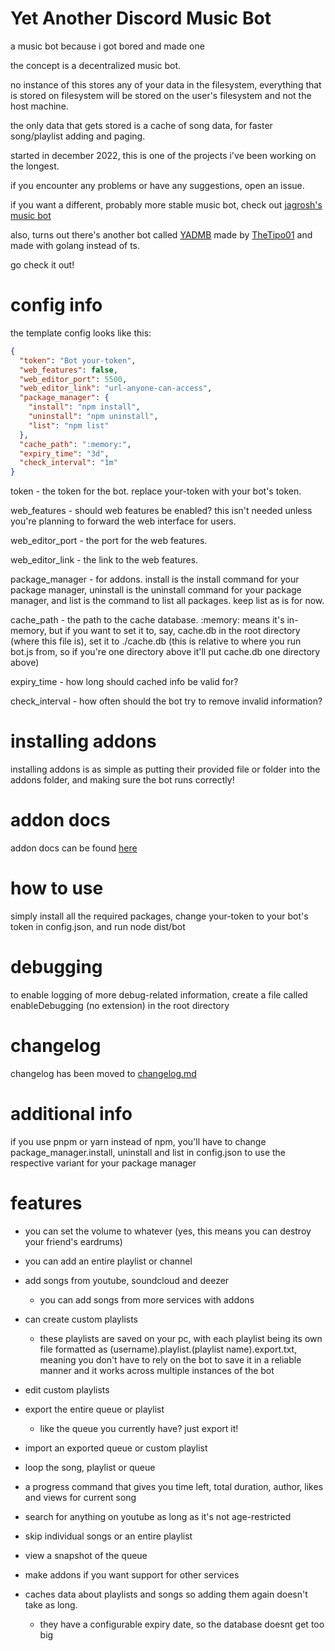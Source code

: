 # Yet Another Discord Music Bot
a music bot because i got bored and made one

the concept is a decentralized music bot.

no instance of this stores any of your data in the filesystem, everything that is stored on filesystem will be stored on the user's filesystem and not the host machine.

the only data that gets stored is a cache of song data, for faster song/playlist adding and paging.

started in december 2022, this is one of the projects i've been working on the longest.

if you encounter any problems or have any suggestions, open an issue.

if you want a different, probably more stable music bot, check out [jagrosh's music bot](https://github.com/jagrosh/MusicBot)

also, turns out there's another bot called [YADMB](https://github.com/TheTipo01/YADMB) made by [TheTipo01](https://github.com/TheTipo01) and made with golang instead of ts.

go check it out!

# config info

the template config looks like this:
```json
{
  "token": "Bot your-token",
  "web_features": false,
  "web_editor_port": 5500,
  "web_editor_link": "url-anyone-can-access",
  "package_manager": {
    "install": "npm install",
    "uninstall": "npm uninstall",
    "list": "npm list"
  },
  "cache_path": ":memory:",
  "expiry_time": "3d",
  "check_interval": "1m"
}
```

token - the token for the bot. replace your-token with your bot's token.

web_features - should web features be enabled? this isn't needed unless you're planning to forward the web interface for users.

web_editor_port - the port for the web features.

web_editor_link - the link to the web features.

package_manager - for addons. install is the install command for your package manager, uninstall is the uninstall command for your package manager, and list is the command to list all packages. keep list as is for now.

cache_path - the path to the cache database. :memory: means it's in-memory, but if you want to set it to, say, cache.db in the root directory (where this file is), set it to ./cache.db (this is relative to where you run bot.js from, so if you're one directory above it'll put cache.db one directory above)

expiry_time - how long should cached info be valid for?

check_interval - how often should the bot try to remove invalid information?

# installing addons

installing addons is as simple as putting their provided file or folder into the addons folder, and making sure the bot runs correctly!

# addon docs

addon docs can be found [here](https://github.com/tairasoul/YADMB/blob/main/addon-docs.md)

# how to use

simply install all the required packages, change your-token to your bot's token in config.json, and run node dist/bot

# debugging

to enable logging of more debug-related information, create a file called enableDebugging (no extension) in the root directory

# changelog

changelog has been moved to [changelog.md](https://github.com/tairasoul/YADMB/blob/main/changelog.md)

# additional info

if you use pnpm or yarn instead of npm, you'll have to change package_manager.install, uninstall and list in config.json to use the respective variant for your package manager

# features

- you can set the volume to whatever (yes, this means you can destroy your friend's eardrums)

- you can add an entire playlist or channel

- add songs from youtube, soundcloud and deezer
    - you can add songs from more services with addons

- can create custom playlists
    - these playlists are saved on your pc, with each playlist being its own file formatted as (username).playlist.(playlist name).export.txt, meaning you don't have to rely on the bot to save it in a reliable manner and it works across multiple instances of the bot

- edit custom playlists

- export the entire queue or playlist
    - like the queue you currently have? just export it!

- import an exported queue or custom playlist

- loop the song, playlist or queue

- a progress command that gives you time left, total duration, author, likes and views for current song

- search for anything on youtube as long as it's not age-restricted

- skip individual songs or an entire playlist

- view a snapshot of the queue

- make addons if you want support for other services

- caches data about playlists and songs so adding them again doesn't take as long.
    - they have a configurable expiry date, so the database doesnt get too big
